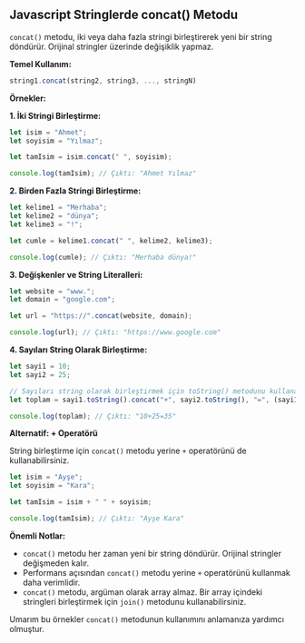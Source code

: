 ## Javascript Stringlerde concat() Metodu

`concat()` metodu, iki veya daha fazla stringi birleştirerek yeni bir string döndürür. Orijinal stringler üzerinde değişiklik yapmaz. 

**Temel Kullanım:**

```javascript
string1.concat(string2, string3, ..., stringN)
```

**Örnekler:**

**1. İki Stringi Birleştirme:**

```javascript
let isim = "Ahmet";
let soyisim = "Yılmaz";

let tamIsim = isim.concat(" ", soyisim);

console.log(tamIsim); // Çıktı: "Ahmet Yılmaz"
```

**2. Birden Fazla Stringi Birleştirme:**

```javascript
let kelime1 = "Merhaba";
let kelime2 = "dünya";
let kelime3 = "!";

let cumle = kelime1.concat(" ", kelime2, kelime3);

console.log(cumle); // Çıktı: "Merhaba dünya!"
```

**3. Değişkenler ve String Literalleri:**

```javascript
let website = "www.";
let domain = "google.com";

let url = "https://".concat(website, domain);

console.log(url); // Çıktı: "https://www.google.com"
```

**4. Sayıları String Olarak Birleştirme:**

```javascript
let sayi1 = 10;
let sayi2 = 25;

// Sayıları string olarak birleştirmek için toString() metodunu kullanabiliriz.
let toplam = sayi1.toString().concat("+", sayi2.toString(), "=", (sayi1 + sayi2));

console.log(toplam); // Çıktı: "10+25=35"
```

**Alternatif: + Operatörü**

String birleştirme için `concat()` metodu yerine `+` operatörünü de kullanabilirsiniz. 

```javascript
let isim = "Ayşe";
let soyisim = "Kara";

let tamIsim = isim + " " + soyisim;

console.log(tamIsim); // Çıktı: "Ayşe Kara"
```

**Önemli Notlar:**

* `concat()` metodu her zaman yeni bir string döndürür. Orijinal stringler değişmeden kalır.
* Performans açısından `concat()` metodu yerine `+` operatörünü kullanmak daha verimlidir.
* `concat()` metodu, argüman olarak array almaz. Bir array içindeki stringleri birleştirmek için `join()` metodunu kullanabilirsiniz.


Umarım bu örnekler `concat()` metodunun kullanımını anlamanıza yardımcı olmuştur.
